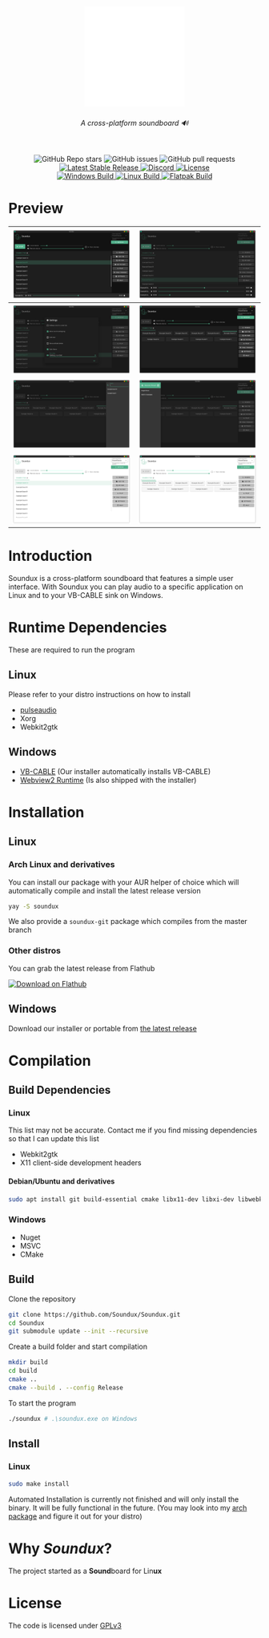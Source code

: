 <div align="center">
  <p>
    <img src="assets/logo.gif" height="200"/>
    <br>
    <h6>A cross-platform soundboard 🔊</h6>
    <br>
    <img alt="GitHub Repo stars" src="https://img.shields.io/github/stars/Soundux/soundux?style=flat-square">
    <img alt="GitHub issues" src="https://img.shields.io/github/issues/Soundux/soundux?style=flat-square">
    <img alt="GitHub pull requests" src="https://img.shields.io/github/issues-pr-raw/Soundux/soundux?label=pulls&style=flat-square">
    <br>
    <a href="https://github.com/Soundux/Soundux/releases">
      <img src="https://img.shields.io/github/release/Soundux/Soundux.svg?style=flat-square" alt="Latest Stable Release" />
    </a>
    <a href="https://discord.gg/4HwSGN4Ec2">
      <img src="https://img.shields.io/discord/697348809591750706?label=discord&style=flat-square" alt="Discord" />
    </a>
    <a href="https://github.com/Soundux/Soundux/blob/master/LICENSE">
      <img src="https://img.shields.io/github/license/Soundux/Soundux.svg?style=flat-square" alt="License" />
    </a>
    <br>
    <a href="https://github.com/Soundux/Soundux/actions?query=workflow%3A%22Build+on+Windows%22">
      <img src="https://img.shields.io/github/workflow/status/Soundux/Soundux/Build%20on%20Windows?label=windows%20build&style=flat-square" alt="Windows Build" />
    </a>
    <a href="https://github.com/Soundux/Soundux/actions?query=workflow%3A%22Build+on+Linux%22">
      <img src="https://img.shields.io/github/workflow/status/Soundux/Soundux/Build%20on%20Linux?label=linux%20build&style=flat-square" alt="Linux Build" />
    </a>
    <a href="https://github.com/Soundux/Soundux/actions?query=workflow%3A%22Build+Flatpak%22">
      <img src="https://img.shields.io/github/workflow/status/Soundux/Soundux/Build%20Flatpak?label=flatpak%20build&style=flat-square" alt="Flatpak Build" />
    </a>
  </p>
</div>

# Preview
| ![Dark Interface](assets/screenshots/1.png)  | ![Seek/Pause/Stop Pane](assets/screenshots/2.png)      |
| -------------------------------------------- | ------------------------------------------------------ |
| ![Settings](assets/screenshots/3.png)        | ![Grid View](assets/screenshots/4.png)                 |
| ![Search Pane](assets/screenshots/5.png)     | ![Application Passthrough](assets/screenshots/6.png)   |
| ![Light Interface](assets/screenshots/7.png) | ![Light Interface Grid View](assets/screenshots/8.png) |

# Introduction
Soundux is a cross-platform soundboard that features a simple user interface.
With Soundux you can play audio to a specific application on Linux and to your VB-CABLE sink on Windows.

# Runtime Dependencies
These are required to run the program

## Linux
Please refer to your distro instructions on how to install
- [pulseaudio](https://gitlab.freedesktop.org/pulseaudio/pulseaudio)
- Xorg
- Webkit2gtk
## Windows
- [VB-CABLE](https://vb-audio.com/Cable/) (Our installer automatically installs VB-CABLE)
- [Webview2 Runtime](https://developer.microsoft.com/de-de/microsoft-edge/webview2/) (Is also shipped with the installer)

# Installation

## Linux

### Arch Linux and derivatives
You can install our package with your AUR helper of choice which will automatically compile and install the latest release version
```sh
yay -S soundux
```
We also provide a `soundux-git` package which compiles from the master branch

### Other distros
You can grab the latest release from Flathub

<a
 href='https://flathub.org/apps/details/io.github.Soundux'><img 
width='240' alt='Download on Flathub' 
src='https://flathub.org/assets/badges/flathub-badge-en.png'/></a>

## Windows
Download our installer or portable from [the latest release](https://github.com/Soundux/Soundux/releases/latest)

# Compilation

## Build Dependencies

### Linux
This list may not be accurate. Contact me if you find missing dependencies so that I can update this list
- Webkit2gtk
- X11 client-side development headers

#### Debian/Ubuntu and derivatives
```sh
sudo apt install git build-essential cmake libx11-dev libxi-dev libwebkit2gtk-4.0-dev
```

### Windows
- Nuget
- MSVC
- CMake

## Build
Clone the repository
```sh
git clone https://github.com/Soundux/Soundux.git
cd Soundux
git submodule update --init --recursive
```
Create a build folder and start compilation
```sh
mkdir build
cd build
cmake ..
cmake --build . --config Release
```
To start the program
```sh
./soundux # .\soundux.exe on Windows
```

## Install

### Linux
```sh
sudo make install
```
Automated Installation is currently not finished and will only install the binary. It will be fully functional in the future. (You may look into my [arch package](https://aur.archlinux.org/cgit/aur.git/tree/PKGBUILD?h=soundux-git) and figure it out for your distro)

# Why _Soundux_?

The project started as a **Sound**board for Lin**ux**

# License
The code is licensed under [GPLv3](LICENSE)
